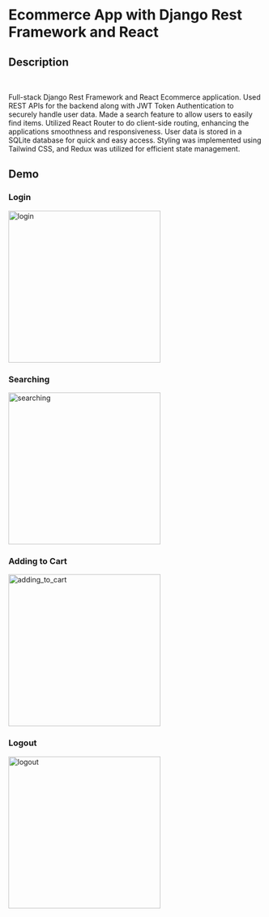 # Ecommerce App with Django Rest Framework and React

## Description
![<Django>](https://img.shields.io/badge/Django-092E20?style=for-the-badge&logo=Django&logoColor=white)
![<React>](https://img.shields.io/badge/React-61DAFB?style=for-the-badge&logo=React&logoColor=white)
![<Vite>](https://img.shields.io/badge/Vite-646CFF?style=for-the-badge&logo=Vite&logoColor=white)
![<Redux>](https://img.shields.io/badge/redux-764ABC?style=for-the-badge&logo=redux&logoColor=white)
![<TailwindCSS>](https://img.shields.io/badge/tailwindcss-06B6D4?style=for-the-badge&logo=tailwindcss&logoColor=white)
![<sqlite>](https://img.shields.io/badge/sqlite-003B57?style=for-the-badge&logo=SQLite&logoColor=white)
![<bootstrap>](https://img.shields.io/badge/Bootstrap-7952B3?style=for-the-badge&logo=Bootstrap&logoColor=white)

Full-stack Django Rest Framework and React Ecommerce application. Used REST APIs for the backend along with JWT Token Authentication to securely handle user data. Made a search feature to allow users to easily find items. Utilized React Router to do client-side routing, enhancing the applications smoothness and responsiveness. User data is stored in a SQLite database for quick and easy access. Styling was implemented using Tailwind CSS, and Redux was utilized for efficient state management.

## Demo
### Login
<img src="https://github.com/user-attachments/assets/71b5baf1-c460-414b-a4c5-ecb9b4bfd8b7" alt="login" height="300"/>

### Searching
<img src="https://github.com/user-attachments/assets/639e72f8-f272-41ca-af7e-20cd5de8ea87" alt="searching" height="300"/>

### Adding to Cart
<img src="https://github.com/user-attachments/assets/037ad844-b064-4e95-9868-bac1f021e99e" alt="adding_to_cart" height="300"/>

### Logout
<img src="https://github.com/user-attachments/assets/1e80ed97-ee03-4926-8d0e-fe94131c57dd" alt="logout" height="300"/>
